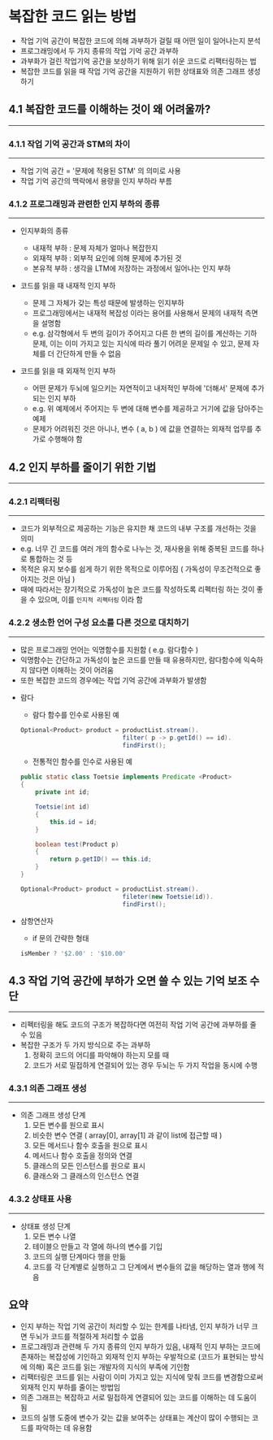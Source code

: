 # 복잡한 코드 읽는 방법

- 작업 기억 공간이 복잡한 코드에 의해 과부하가 걸릴 때 어떤 일이 일어나는지 분석
- 프로그래밍에서 두 가지 종류의 작업 기억 공간 과부하
- 과부화가 걸린 작업기억 공간을 보상하기 위해 읽기 쉬운 코드로 리팩터링하는 법
- 복잡한 코드를 읽을 때 작업 기억 공간을 지원하기 위한 상태표와 의존 그래프 생성하기

## 4.1 복잡한 코드를 이해하는 것이 왜 어려울까?
---

### 4.1.1 작업 기억 공간과 STM의 차이
---
- 작업 기억 공간 = '문제에 적용된 STM' 의 의미로 사용
- 작업 기억 공간의 맥락에서 용량을 인지 부하라 부름

### 4.1.2 프로그래밍과 관련한 인지 부하의 종류
---
* 인지부화의 종류
  - 내재적 부하 : 문제 자체가 얼마나 복잡한지
  - 외재적 부하 : 외부적 요인에 의해 문제에 추가된 것
  - 본유적 부하 : 생각을 LTM에 저장하는 과정에서 일어나는 인지 부하

* 코드를 읽을 때 내재적 인지 부하
  - 문제 그 자체가 갖는 특성 때문에 발생하는 인지부하
  - 프로그래밍에서는 내재적 복잡성 이라는 용어를 사용해서 문제의 내재적 측면을 설명함
  - e.g. 삼각형에서 두 변의 길이가 주어지고 다른 한 변의 길이를 계산하는 기하 문제, 이는 이미 가지고 있는 지식에 따라 풀기 어려운 문제일 수 있고, 문제 자체를 더 간단하게 만들 수 없음
  
* 코드를 읽을 때 외재적 인지 부하
  - 어떤 문제가 두뇌에 일으키는 자연적이고 내저적인 부하에 '더해서' 문제에 추가되는 인지 부하
  - e.g. 위 예제에서 주어지는 두 변에 대해 변수를 제공하고 거기에 값을 담아주는 예제
  - 문제가 어려워진 것은 아니나, 변수 ( a, b ) 에 값을 연결하는 외재적 업무를 추가로 수행해야 함

## 4.2 인지 부하를 줄이기 위한 기법
---

### 4.2.1 리팩터링
---
- 코드가 외부적으로 제공하는 기능은 유지한 채 코드의 내부 구조를 개선하는 것을 의미
- e.g. 너무 긴 코드를 여러 개의 함수로 나누는 것, 재사용을 위해 중복된 코드를 하나로 통합하는 것 등
- 목적은 유지 보수를 쉽게 하기 위한 목적으로 이루어짐 ( 가독성이 무조건적으로 좋아지는 것은 아님 )
- 때에 따라서는 장기적으로 가독성이 높은 코드를 작성하도록 리펙터링 하는 것이 좋을 수 있으며, 이를 `인지적 리펙터링` 이라 함 

### 4.2.2 생소한 언어 구성 요소를 다른 것으로 대치하기
---
- 많은 프로그래밍 언어는 익명함수를 지원함 ( e.g. 람다함수 )
- 익명함수는 간단하고 가독성이 높은 코드를 만들 때 유용하지만, 람다함수에 익숙하지 않다면 이해하는 것이 어려움
- 또한 복잡한 코드의 경우에는 작업 기억 공간에 과부화가 발생함

* 람다
  - 람다 함수를 인수로 사용된 예
  ```java
  Optional<Product> product = productList.stream().
                              filter( p -> p.getId() == id).
                              findFirst();
  ```

  - 전통적인 함수를 인수로 사용된 예
  ```java
  public static class Toetsie implements Predicate <Product>
  {
      private int id;

      Toetsie(int id)
      {
          this.id = id;
      }

      boolean test(Product p)
      {
          return p.getID() == this.id;
      }
  }

  Optional<Product> product = productList.stream().
                              fileter(new Toetsie(id)).
                              findFirst();
  ```

* 삼항연산자
  - if 문의 간략한 형태
  ```js
  isMember ? '$2.00' : '$10.00'
  ```

## 4.3 작업 기억 공간에 부하가 오면 쓸 수 있는 기억 보조 수단
---
- 리펙터링을 해도 코드의 구조가 복잡하다면 여전히 작업 기억 공간에 과부하를 줄 수 있음
- 복잡한 구조가 두 가지 방식으로 주는 과부하
  1. 정확히 코드의 어디를 파악해야 하는지 모를 때
  2. 코드가 서로 밀접하게 연결되어 있는 경우 두뇌는 두 가지 작업을 동시에 수행

### 4.3.1 의존 그래프 생성
---
- 의존 그래프 생성 단계
  1. 모든 변수를 원으로 표시
  2. 비슷한 변수 연결 ( array[0], array[1] 과 같이 list에 접근할 때 )
  3. 모든 메서드나 함수 호출을 원으로 표시
  4. 메서드나 함수 호출을 정의와 연결
  5. 클래스의 모든 인스턴스를 원으로 표시
  6. 클래스와 그 클래스의 인스턴스 연결

### 4.3.2 상태표 사용
---
- 상태표 생성 단계
  1. 모든 변수 나열
  2. 테이블으 만들고 각 열에 하나의 변수를 기입
  3. 코드의 실행 단계마다 행을 만듦
  4. 코드를 각 단계별로 실행하고 그 단계에서 변수들의 값을 해당하는 열과 행에 적음

## 요약
- 인지 부하는 작업 기억 공간이 처리할 수 있는 한계를 나타냄, 인지 부하가 너무 크면 두뇌가 코드를 적절하게 처리할 수 없음
- 프로그래밍과 관련해 두 가지 종류의 인지 부하가 있음, 내재적 인지 부하는 코드에 존재하는 복잡성에 기인하고 외재적 인지 부하는 우발적으로 (코드가 표현되는 방식에 의해) 혹은 코드를 읽는 개발자의 지식의 부족에 기인함
- 리팩터링은 코드를 읽는 사람이 이미 가지고 있는 지식에 맞춰 코드를 변경함으로써 외재적 인지 부하를 줄이는 방법임
- 의존 그래프는 복잡하고 서로 밀접하게 연결되어 있는 코드를 이해하는 데 도움이 됨
- 코드의 실행 도중에 변수가 갖는 값을 보여주는 상태표는 계산이 많이 수행되는 코드를 파악하는 데 유용함